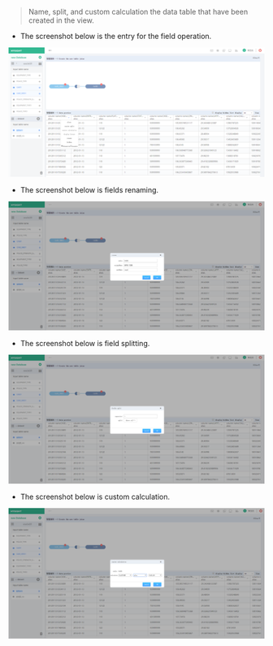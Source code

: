 > Name, split, and custom calculation the data table that have been created in the view.

* The screenshot below is the entry for the field operation.

![](/assets/word.png)

* The screenshot below is fields renaming.

![](/assets/word_rename.png)

* The screenshot below is field splitting.

![](/assets/word-split.png)

* The screenshot below is custom calculation.

![](/assets/word-calculate.png)

